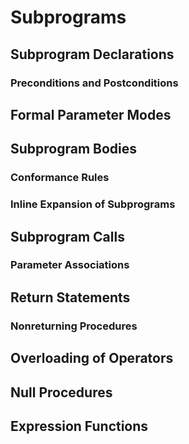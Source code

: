 # Subprograms
## Subprogram Declarations
### Preconditions and Postconditions
## Formal Parameter Modes
## Subprogram Bodies
### Conformance Rules
### Inline Expansion of Subprograms
## Subprogram Calls
### Parameter Associations
## Return Statements
### Nonreturning Procedures
## Overloading of Operators
## Null Procedures
## Expression Functions

